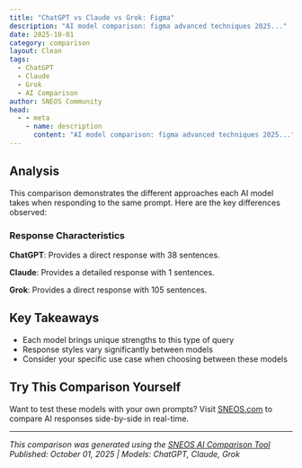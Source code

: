 ```yaml
---
title: "ChatGPT vs Claude vs Grok: Figma"
description: "AI model comparison: figma advanced techniques 2025..."
date: 2025-10-01
category: comparison
layout: Clean
tags:
  - ChatGPT
  - Claude
  - Grok
  - AI Comparison
author: SNEOS Community
head:
  - - meta
    - name: description
      content: "AI model comparison: figma advanced techniques 2025..."
---
```


<ChatComparison
  title="ChatGPT vs Claude vs Grok: Figma"
  prompt="figma advanced techniques 2025"
  :responses='{
    "ChatGPT": "Certainly! Here are some advanced Figma techniques for 2025 that can help you elevate your design workflow and collaboration:\n\n### 1. **Smart Components with Variants and Interactive Properties**\n- Use components with multiple variants to create responsive and adaptive UI elements.\n- Leverage interactive component properties to simulate realistic user interactions right inside the design file without needing prototyping tools.\n\n### 2. **Advanced Auto Layout**\n- Master nested auto layout frames for truly dynamic and scalable designs.\n- Utilize padding, spacing, and resizing constraints efficiently to build components that adapt flawlessly to content changes or screen size variations.\n- Combine auto layout with grid systems for complex responsive layouts.\n\n### 3. **Figma Plugins and Widgets Integration**\n- Use plugins like *Content Reel*, *Figmotion* (for animations), and *Batch Styler* to automate repetitive tasks.\n- Explore community-built widgets for real-time data embedding, live charts, or code snippets directly into your designs.\n- Build custom plugins using Figma API tailored for your team\u2019s workflow.\n\n### 4. **Advanced Prototyping Techniques**\n- Use advanced transitions, overlays, and multiple animation easings to create more realistic and engaging prototypes.\n- Implement conditional interactions using the new logic features (if available in 2025 updates) to simulate app states.\n- Integrate interactive components into prototypes for more dynamic user flows.\n\n### 5. **Design Systems with Tokens and Theming**\n- Use design tokens to maintain consistency across themes (light, dark, high contrast).\n- Integrate tokens directly with code bases using plugins or API to ensure design-to-development fidelity.\n- Create scalable and reusable design systems with hierarchical components and global styles.\n\n### 6. **Collaborative Workflows**\n- Utilize Figma\u2019s multiplayer editing enhanced AI features for smarter suggestions and conflict resolution.\n- Use branching and version control advanced features for safer experimentation and better merging of design changes.\n- Employ advanced commenting and task management integrations to streamline designer-developer collaboration.\n\n### 7. **3D and Immersive Design Techniques**\n- Leverage plugins that allow 3D model integration or 3D perspective transformations directly within Figma.\n- Experiment with AR/VR design workflows supported by Figma plugins or third-party tools for future-proof immersive experiences.\n\n### 8. **AI-Assisted Design Enhancements**\n- Use Figma\u2019s integrated AI tools for auto-generating designs, optimizing layouts, or creating assets from text prompts.\n- Employ AI for accessibility checks, color palette recommendations, and content suggestions.\n\n### 9. **Code Integration and Handoff Enhancements**\n- Use Figma\u2019s improved developer handoff tools, including live code inspection, automatic export of assets in multiple formats, and CSS/Swift/Kotlin code snippets.\n- Integrate with backend or CMS systems via APIs to visualize real data in design mockups seamlessly.\n\n### Learning Resources for 2025:\n- Follow Figma\u2019s official blog and community forums for the latest feature announcements.\n- Explore advanced courses on platforms like Udemy, Coursera, or LinkedIn Learning featuring 2025 updates.\n- Join design communities like Figma Community and Dribbble to see cutting-edge use cases.\n\n---\n\nIf you want, I can provide tutorials or example files for any of these techniques! Just let me know.",
    "Claude": "# Figma Advanced Techniques for 2025\n\n## \uD83C\uDFAF Advanced Component Architecture\n\n### Smart Component Systems\n- **Nested Component Libraries**: Build scalable design systems with components within components\n- **Boolean Properties**: Create toggle-based variants for maximum flexibility\n- **Instance Swap Properties**: Enable seamless component switching within instances\n- **Advanced Auto-Layout**: Master nested auto-layout for responsive component behavior\n\n### Component Composition Patterns\n\u0060\u0060\u0060\nMaster Component\n\u251C\u2500\u2500 Header Variant (Boolean)\n\u251C\u2500\u2500 Content Type (Instance Swap)\n\u251C\u2500\u2500 Footer Actions (Nested Components)\n\u2514\u2500\u2500 State Management (Multiple Properties)\n\u0060\u0060\u0060\n\n## \uD83D\uDD27 Variables \u0026 Advanced Theming\n\n### Semantic Variable Architecture\n- **Multi-Modal Variables**: Light/dark/high-contrast themes\n- **Contextual Variables**: Platform-specific spacing and typography\n- **Calculated Variables**: Use expressions for dynamic scaling\n- **Scoped Collections**: Organize variables by feature/product area\n\n### Advanced Variable Techniques\n- **Variable Aliases**: Create semantic naming hierarchies\n- **Conditional Theming**: Variables that respond to context\n- **Animation Variables**: Control motion duration and easing consistently\n- **Responsive Variables**: Screen-size dependent values\n\n## \uD83D\uDE80 Prototyping \u0026 Micro-Interactions\n\n### Advanced Animation Techniques\n- **Smart Animate with Variables**: Animate variable changes smoothly\n- **Component State Animations**: Seamless transitions between variants\n- **Scroll-Triggered Animations**: Parallax and scroll-based interactions\n- **Multi-Step Interactions**: Complex user flows with branching logic\n\n### Interactive Component Patterns\n- **Hover State Cascading**: Parent hover affecting child components\n- **Drag Interactions**: Custom drag-and-drop experiences\n- **Voice Prototyping Integration**: Connect with voice interface tools\n- **Data-Driven Prototypes**: Dynamic content from external sources\n\n## \uD83D\uDCCA Design Systems at Scale\n\n### Enterprise Design System Management\n- **Multi-Brand Architecture**: Shared foundations with brand-specific implementations\n- **Version Control Strategies**: Systematic library updates and rollbacks\n- **Usage Analytics**: Track component adoption and identify unused elements\n- **Automated Documentation**: Self-updating component specifications\n\n### Advanced Token Management\n- **Design Token Sync**: Integrate with Style Dictionary or similar tools\n- **Platform-Specific Exports**: iOS, Android, Web token generation\n- **Semantic Token Layering**: Primitive \u2192 Semantic \u2192 Component tokens\n- **Token Governance**: Approval workflows for token changes\n\n## \uD83E\uDD16 Automation \u0026 Workflow Optimization\n\n### Plugin Development \u0026 Integration\n- **Custom Plugin Creation**: Build internal tools for specific needs\n- **API Integrations**: Connect Figma to development workflows\n- **Batch Operations**: Automate repetitive design tasks\n- **Content Generation**: AI-powered placeholder and copy generation\n\n### Advanced Collaboration Features\n- **Branching Strategies**: Manage large team workflows effectively\n- **Review \u0026 Approval Workflows**: Structured feedback and sign-off processes\n- **Cross-Team Handoffs**: Engineering, content, and QA integration points\n- **Performance Monitoring**: File optimization and load time management\n\n## \uD83C\uDFA8 Advanced Design Techniques\n\n### Complex Layout Systems\n- **CSS Grid Simulation**: Advanced grid layouts using auto-layout\n- **Responsive Web Replication**: Accurate web behavior modeling\n- **Complex Data Visualizations**: Charts and graphs with dynamic data\n- **Advanced Typography**: Variable fonts and responsive text systems\n\n### Professional Visual Effects\n- **Advanced Blend Modes**: Creative layer interactions\n- **Complex Gradient Systems**: Multi-stop and radial gradients\n- **Shadow Elevation Systems**: Consistent depth and lighting\n- **Icon Font Integration**: Custom iconography workflows\n\n## \uD83D\uDD0D Testing \u0026 Validation\n\n### Design Quality Assurance\n- **Accessibility Auditing**: Advanced contrast and screen reader testing\n- **Design Lint Automation**: Consistent spacing, typography, and naming\n- **Cross-Platform Validation**: iOS, Android, web consistency checks\n- **Performance Impact Assessment**: Design decision impact on load times\n\n### User Testing Integration\n- **Prototype Analytics**: Track user behavior in prototypes\n- **A/B Testing Setup**: Compare design variations systematically\n- **Usability Testing Tools**: Integrate with UserTesting, Maze, etc.\n- **Heat Map Integration**: Visual user interaction data\n\n## \uD83C\uDFAF 2025 Emerging Trends\n\n### AI-Powered Design\n- **AI Asset Generation**: Custom illustrations and imagery\n- **",
    "Grok": "As of my last update in October 2023, I can provide insights into advanced Figma techniques based on trends and features available up to that point. Since you\u0027re asking about 2025, I\u0027ll extrapolate based on the direction Figma has been heading, focusing on advanced workflows, new features, and integrations that are likely to be emphasized by 2025. Figma is known for evolving rapidly, so many of these predictions will be grounded in current capabilities and emerging design trends.\n\nBelow are **advanced Figma techniques and trends** that are likely to be relevant in 2025, along with actionable tips:\n\n---\n\n### 1. Mastering Dynamic Components with Variables and Modes (Advanced Prototyping)\nFigma introduced Variables and Modes in 2023 to enhance component flexibility (e.g., for light/dark themes or different screen sizes). By 2025, these features are expected to become even more powerful, with deeper integrations for interactive prototyping.\n\n- **Technique**: Use Variables to create dynamic, data-driven components. For instance, define numeric variables for padding, font sizes, and colors, and combine them with Modes to toggle between different states (e.g., \u0022Default,\u0022 \u0022Hover,\u0022 \u0022Disabled\u0022) without duplicating components.\n- **Advanced Tip**: Leverage Variables in prototypes to simulate real-world app behavior. For example, create a \u0022progress\u0022 variable that updates a progress bar dynamically based on user interactions during prototyping.\n- **2025 Prediction**: Figma might introduce AI-driven variable suggestions or integrations with external data sources (like APIs) to pull real-time data into designs for testing.\n\n---\n\n### 2. AI-Powered Design Automation\nFigma has been integrating AI features (e.g., generating alt text or suggesting layouts). By 2025, expect AI to play a larger role in automating repetitive tasks and enhancing creativity.\n\n- **Technique**: Use AI tools within Figma (or plugins like \u0022FigJam AI\u0022) to generate design variations, brainstorm ideas, or even create initial wireframes from text prompts. This can save hours on early ideation.\n- **Advanced Tip**: Combine AI-generated assets with Figma\u2019s Design Systems to instantly apply consistent styling. For example, generate icons or illustrations via AI, then use Figma\u2019s \u0022Swap Instance\u0022 feature to align them with your library.\n- **2025 Prediction**: Figma may roll out native AI tools for predictive design (e.g., suggesting UX improvements based on user testing data) or real-time collaboration enhancements.\n\n---\n\n### 3. Advanced Collaboration with FigJam and Dev Handoff\nCollaboration and developer handoff have been key strengths for Figma. By 2025, expect tighter integrations with dev tools and enhanced FigJam capabilities for cross-functional teams.\n\n- **Technique**: Use FigJam for interactive brainstorming sessions with stakeholders, then directly convert sticky notes or diagrams into Figma frames using built-in workflows. This bridges the gap between ideation and design.\n- **Advanced Tip**: Set up \u0022Dev Mode\u0022 (introduced in 2023) with custom annotations and automated CSS/JSON exports. Create reusable code snippets tied to components in your design system to streamline handoff.\n- **2025 Prediction**: Figma might integrate with more development platforms (like GitHub or VS Code) for direct design-to-code pipelines, reducing friction between designers and developers.\n\n---\n\n### 4. 3D and AR/VR Design Workflows\nAs AR and VR gain traction, Figma is likely to expand support for 3D design elements and immersive experiences by 2025, either natively or via plugins.\n\n- **Technique**: Import 3D assets or mockups into Figma using plugins like \u0022Spline\u0022 or \u0022Vectary\u0022 to create realistic product visuals or AR prototypes. Use Figma\u2019s frame system to simulate 3D interactions with overlay animations.\n- **Advanced Tip**: Combine 3D elements with Figma\u2019s prototyping to simulate user interactions in a virtual space (e.g., rotating a 3D object with drag gestures).\n- **2025 Prediction**: Figma could introduce native 3D modeling tools or VR preview modes, allowing designers to test spatial designs directly within the platform.\n\n---\n\n### 5. Design Systems at Scale with Advanced Component Management\nDesign systems remain a cornerstone of Figma\u2019s utility for large teams. By 2025, expect even more robust tools for managing complex systems across organizations.\n\n- **Technique**: Use nested components with overrides to build highly customizable UI libraries. For example, create a \u0022Button\u0022 component with nested icons and text layers that can be overridden without breaking the link to the main component.\n- **Advanced Tip**: Utilize Figma\u2019s \u0022Branching\u0022 feature for design systems to test experimental changes without affecting the main library. Merge updates only after thorough review.\n- **2025 Prediction**: Figma might introduce version control akin to Git, with detailed changelogs and rollback options for design system updates, making it easier for global teams to collaborate.\n\n---\n\n### 6. Interactive Prototyping with Conditional Logic\nFigma\u2019s prototyping tools are becoming more sophisticated, with conditional logic and animations. By 2025, expect near-code-level prototyping capabilities.\n\n- **Technique**: Use conditional logic in prototypes to create realistic user flows (e.g., show a \u0022success\u0022 screen only if certain actions are completed). Combine this with animations for micro-interactions like button presses or loading states.\n- **Advanced Tip**: Simulate backend data interactions by linking prototype states to Variables. For example, mimic a login flow where incorrect input triggers an error state.\n- **2025 Prediction**: Figma may introduce native testing tools within prototypes, allowing designers to gather user feedback directly and iterate on interactions in real time.\n\n---\n\n### 7. Accessibility (A11y) Integration and Testing\nAccessibility is a growing focus in design, and Figma has been adding tools to support A11y (e.g., contrast checkers). By 2025, expect deeper integrations for accessibility testing.\n\n- **Technique**: Use Figma\u2019s accessibility plugins (like Stark or Contrast) to audit designs for WCAG compliance. Test color contrast, font sizes, and focus states directly in your frames.\n- **Advanced Tip**: Build A11y into your design system by creating components with pre-defined focus states, ARIA labels, and keyboard navigation support. Document these in Figma for devs.\n- **2025 Prediction**: Figma might integrate native screen reader simulations or automated A11y audits, flagging issues during the design phase.\n\n---\n\n### 8. Motion Design and Micro-Interactions\nMotion design continues to be critical for modern UX. Figma\u2019s Smart Animate and prototyping tools are likely to evolve further by 2025.\n\n- **Technique**: Use Smart Animate to create seamless transitions between frames (e.g., for modal windows or page navigations). Add easing and timing adjustments for polished results.\n- **Advanced Tip**: Combine multiple animations within a single prototype to mimic complex app behaviors, like a shopping cart animation that updates dynamically with user input.\n- **2025 Prediction**: Figma could introduce a dedicated motion design editor or Lottie export options for more granular control over animations.\n\n---\n\n### 9. Cross-Platform Design with Auto Layout\nAuto Layout is a game-changer for responsive design in Figma. By 2025, expect even smarter features for cross-platform adaptability.\n\n- **Technique**: Use Auto Layout to build fully responsive components that adapt to different screen sizes. Combine with constraints to ensure elements scale proportionally.\n- **Advanced Tip**: Nest Auto Layout groups within components to handle complex layouts (e.g., a card with dynamic content that adjusts based on text length). Test responsiveness directly in Figma\u2019s preview mode.\n- **2025 Prediction**: Figma might add AI-driven layout suggestions or native support for platform-specific guidelines (e.g., iOS Human Interface Guidelines or Material Design) within Auto Layout.\n\n---\n\n### 10. Plugins and Ecosystem Mastery\nFigma\u2019s plugin ecosystem is vast, and by 2025, it\u2019s likely to be even more central to advanced workflows.\n\n- **Technique**: Build custom workflows with plugins like \u0022Content Reel\u0022 (for dummy data), \u0022Anima\u0022 (for high-fidelity prototypes), or \u0022Builder.io\u0022 (for design-to-code). Automate repetitive tasks like renaming layers or generating icons.\n- **Advanced Tip**: Create or customize plugins using Figma\u2019s Plugin API to address niche team needs, such as integrating with internal tools or automating specific design checks.\n- **2025 Prediction**: Figma may launch a marketplace for premium plugins or introduce no-code plugin builders for non-developers to create tailored automations.\n\n---\n\n### Final Thoughts\nTo stay ahead with Figma in 2025, focus on mastering its core strengths\u2014collaboration, prototyping, and design systems\u2014while embracing emerging trends like AI, AR/VR, and accessibility. Keep an eye on Figma\u2019s annual updates (e.g., Config conference) for the latest features, and actively participate in the Figma Community to learn from other advanced users.\n\nIf specific features or updates for 2025 have been announced after my last update, I recommend checking Figma\u2019s official blog or changelog for the most current information. Let me know if you\u2019d like deeper details on any of these techniques or predictions!"
  }'
  published-date="19:37"
/>

## Analysis

This comparison demonstrates the different approaches each AI model takes when responding to the same prompt. Here are the key differences observed:

### Response Characteristics

**ChatGPT**: Provides a direct response with 38 sentences. 

**Claude**: Provides a detailed response with 1 sentences. 

**Grok**: Provides a direct response with 105 sentences. 

## Key Takeaways

- Each model brings unique strengths to this type of query
- Response styles vary significantly between models
- Consider your specific use case when choosing between these models

## Try This Comparison Yourself

Want to test these models with your own prompts? Visit [SNEOS.com](https://sneos.com) to compare AI responses side-by-side in real-time.

---

*This comparison was generated using the [SNEOS AI Comparison Tool](https://sneos.com)*
*Published: October 01, 2025 | Models: ChatGPT, Claude, Grok*
